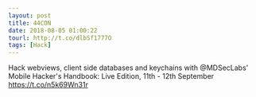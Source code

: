 ```yaml
---
layout: post
title: 44CON
date: 2018-08-05 01:00:22
tourl: http://t.co/dlbSf1777O
tags: [Hack]
---
```

Hack webviews, client side databases and keychains with @MDSecLabs' Mobile Hacker's Handbook: Live Edition, 11th - 12th September https://t.co/n5k69Wn31r